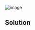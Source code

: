 ![image](https://github.com/Nifalnasar/Portswigger-Labs/assets/141356053/201497d3-fc39-442f-aacd-c8095c2d8d3e)

## Solution

